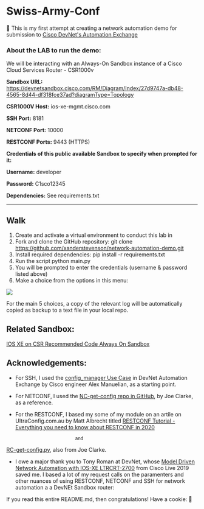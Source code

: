# Swiss-Army-Conf

:floppy_disk:
This is my first attempt at creating a network automation demo for submission to [Cisco DevNet's Automation Exchange](https://developer.cisco.com/network-automation/)

### **About the LAB to run the demo:**
We will be interacting with an Always-On Sandbox instance of a Cisco Cloud Services Router - CSR1000v

**Sandbox URL:** https://devnetsandbox.cisco.com/RM/Diagram/Index/27d9747a-db48-4565-8d44-df318fce37ad?diagramType=Topology

**CSR1000V Host:** ios-xe-mgmt.cisco.com

**SSH Port:** 8181

**NETCONF Port:** 10000

**RESTCONF Ports:** 9443 (HTTPS)

**Credentials of this public available Sandbox to specify when prompted for it:**

**Username:** developer

**Password:** C1sco12345

**Dependencies:** See requirements.txt 

------------------------------------------

## Walk

1. Create and activate a virtual environment to conduct this lab in
2. Fork and clone the GitHub repository: 
git clone https://github.com/xanderstevenson/network-automation-demo.git
3. Install required dependencies:
pip install -r requirements.txt
4. Run the script
python main.py
5. You will be prompted to enter the credentials (username & password listed above)
6. Make a choice from the options in this menu: <br>

<img src="https://github.com/xanderstevenson/swiss-army-conf/blob/main/swiss-army-conf-menu.PNG">

For the main 5 choices, a copy of the relevant log will be automatically copied as backup to a text file in your local repo.

## Related Sandbox: 
[IOS XE on CSR Recommended Code Always On Sandbox](https://devnetsandbox.cisco.com/RM/Diagram/Index/27d9747a-db48-4565-8d44-df318fce37ad?diagramType=Topology)


**Acknowledgements**:
------------------------------------------

- For SSH, I used the [config_manager Use Case](https://developer.cisco.com/network-automation/detail/fba0ebc1-40c1-11eb-915c-36b321b824da/) in DevNet Automation Exchange by Cisco engineer Alex Manuelian, as a starting point. 

- For NETCONF, I used the [NC-get-config repo in GitHub](https://github.com/CiscoDevNet/python_code_samples_network/tree/master/NC-get-config), by Joe Clarke, as a reference.

- For the RESTCONF, I based my some of my module on an artile on UltraConfig.com.au by Matt Albrecht titled [RESTCONF Tutorial - Everything you need to know about RESTCONF in 2020](https://ultraconfig.com.au/blog/restconf-tutorial-everything-you-need-to-know-about-restconf-in-2020/)

                            and 

[RC-get-config.py](https://github.com/CiscoDevNet/python_code_samples_network/blob/master/RC-get-config/RC-get-config.py), also from Joe Clarke.

- I owe a major thank you to Tony Roman at DevNet, whose [Model Driven Network
Automation with IOS-XE LTRCRT-2700](https://www.ciscolive.com/c/dam/r/ciscolive/us/docs/2019/pdf/5eU6DfQV/LTRCRT-2700-LG.pdf) from Cisco Live 2019 saved me. I based a lot of my request calls on the paramenters and other nuances of using RESTCONF, NETCONF and SSH for network automation a a DevNEt Sandbox router:

If you read this entire README.md, then congratulations! Have a cookie: :cookie:
